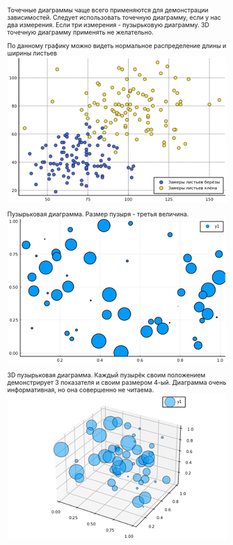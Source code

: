 Точечные диаграммы чаще всего применяются для демонстрации зависимостей. Следует использовать точечную диаграмму, если у нас два измерения. Если три измерения - пузырьковую диаграмму. 3D точечную диаграмму применять не желательно.

По данному графику можно видеть нормальное распределение длины и ширины листьев
![alt tag](https://github.com/NewDDay/JLessons/blob/master/Plots/dotPlots/example.png?raw=true "Точечная диаграмма")​


Пузырьковая диаграмма. Размер пузыря - третья величина.
![alt tag](https://github.com/NewDDay/JLessons/blob/master/Plots/dotPlots/markersize.png?raw=true "Пузырьковая диаграмма")​

3D пузырьковая диаграмма. Каждый пузырёк своим положением демонстрирует 3 показателя и своим размером 4-ый. Диаграмма очень информативная, но она совершенно не читаема.
![alt tag](https://github.com/NewDDay/JLessons/blob/master/Plots/dotPlots/3D.png?raw=true "3D Пузырьковая диаграмма")​
